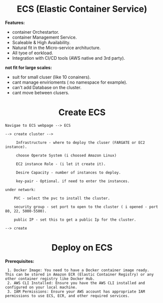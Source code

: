 <div align="center">

# **ECS (Elastic Container Service)**

</div>

__Features:__

  * container Orchestartor.
  * container Management Service.
  * Scaleable & High Availability.
  * Natural fit in the Micro-service architucture.
  * All tyoe of eorkload.
  * Integration with CI/CD tools (AWS native and 3rd party).

__not fit for large scales:__

  * suit for small cluser (like 10 conainers).
  * cant manage envirioments ( no namespace for example).
  * can't add Database on the cluster.
  * cant move between clusers.

<div align="center">

# **Create ECS**

</div>

    Navigae to ECS webpage --> ECS

    --> create cluster -->

         Infrastructure - where to deploy the cluser (FARGATE or EC2 instance).

         choose Operate System (i choosed Amazon Linux)

         EC2 instance Role - (i let it create it).

         Desire Capacity - number of instances to deploy.

         key-pair - Optional. if need to enter the instances.

    under network:

        PVC - select the pvc to install the cluster.

        security group - set port to open to the cluster ( i opened - port 80, 22, 5000-5500).

        public IP - set this to get a public Ip for the cluster.

    --> create
    
<div align="center">

# **Deploy on ECS**

</div>

  __Prerequisites:__

     1. Docker Image: You need to have a Docker container image ready. This can be stored in Amazon ECR (Elastic Container Registry) or any other container registry like Docker Hub.
     2. AWS CLI Installed: Ensure you have the AWS CLI installed and configured on your local machine.
     3. IAM Permissions: Ensure your AWS account has appropriate IAM permissions to use ECS, ECR, and other required services.

